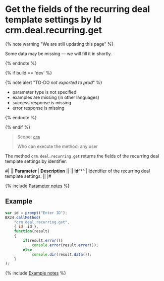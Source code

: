# Get the fields of the recurring deal template settings by Id crm.deal.recurring.get

{% note warning "We are still updating this page" %}

Some data may be missing — we will fill it in shortly.

{% endnote %}

{% if build == 'dev' %}

{% note alert "TO-DO _not exported to prod_" %}

- parameter type is not specified
- examples are missing (in other languages)
- success response is missing
- error response is missing

{% endnote %}

{% endif %}

> Scope: [`crm`](../../../scopes/permissions.md)
>
> Who can execute the method: any user

The method `crm.deal.recurring.get` returns the fields of the recurring deal template settings by identifier.

#|
|| **Parameter** | **Description** ||
|| **id**^*^ | Identifier of the recurring deal template settings. ||
|#

{% include [Parameter notes](../../../../_includes/required.md) %}

## Example

```js
var id = prompt("Enter ID");
BX24.callMethod(
    "crm.deal.recurring.get",
    { id: id },
    function(result)
    {
        if(result.error())
            console.error(result.error());
        else
            console.dir(result.data());
    }
);
```

{% include [Example notes](../../../../_includes/examples.md) %}